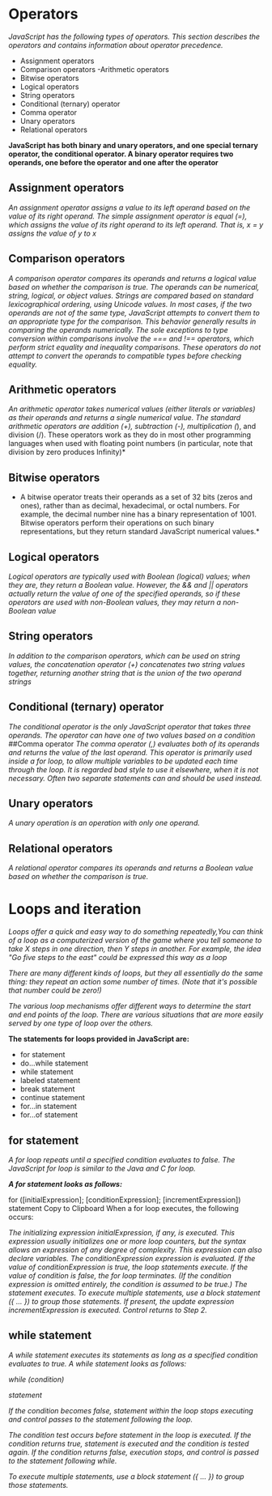 # Operators
*JavaScript has the following types of operators. This section describes the operators and contains information about operator precedence.*

- Assignment operators
- Comparison operators
-Arithmetic operators
- Bitwise operators
- Logical operators
- String operators
- Conditional (ternary) operator
- Comma operator
- Unary operators
- Relational operators

**JavaScript has both binary and unary operators, and one special ternary operator, the conditional operator. A binary operator requires two operands, one before the operator and one after the operator**

## Assignment operators
*An assignment operator assigns a value to its left operand based on the value of its right operand. The simple assignment operator is equal (=), which assigns the value of its right operand to its left operand. That is, x = y assigns the value of y to x*

## Comparison operators
*A comparison operator compares its operands and returns a logical value based on whether the comparison is true. The operands can be numerical, string, logical, or object values. Strings are compared based on standard lexicographical ordering, using Unicode values. In most cases, if the two operands are not of the same type, JavaScript attempts to convert them to an appropriate type for the comparison. This behavior generally results in comparing the operands numerically. The sole exceptions to type conversion within comparisons involve the === and !== operators, which perform strict equality and inequality comparisons. These operators do not attempt to convert the operands to compatible types before checking equality.*

## Arithmetic operators
*An arithmetic operator takes numerical values (either literals or variables) as their operands and returns a single numerical value. The standard arithmetic operators are addition (+), subtraction (-), multiplication (*), and division (/). These operators work as they do in most other programming languages when used with floating point numbers (in particular, note that division by zero produces Infinity)*

## Bitwise operators
* A bitwise operator treats their operands as a set of 32 bits (zeros and ones), rather than as decimal, hexadecimal, or octal numbers. For example, the decimal number nine has a binary representation of 1001. Bitwise operators perform their operations on such binary representations, but they return standard JavaScript numerical values.*

## Logical operators
*Logical operators are typically used with Boolean (logical) values; when they are, they return a Boolean value. However, the && and || operators actually return the value of one of the specified operands, so if these operators are used with non-Boolean values, they may return a non-Boolean value*
## String operators
*In addition to the comparison operators, which can be used on string values, the concatenation operator (+) concatenates two string values together, returning another string that is the union of the two operand strings*
## Conditional (ternary) operator
*The conditional operator is the only JavaScript operator that takes three operands. The operator can have one of two values based on a condition*
##Comma operator
*The comma operator (,) evaluates both of its operands and returns the value of the last operand. This operator is primarily used inside a for loop, to allow multiple variables to be updated each time through the loop. It is regarded bad style to use it elsewhere, when it is not necessary. Often two separate statements can and should be used instead.*

## Unary operators
*A unary operation is an operation with only one operand.*
## Relational operators
*A relational operator compares its operands and returns a Boolean value based on whether the comparison is true.*


# Loops and iteration
*Loops offer a quick and easy way to do something repeatedly,You can think of a loop as a computerized version of the game where you tell someone to take X steps in one direction, then Y steps in another. For example, the idea "Go five steps to the east" could be expressed this way as a loop*

*There are many different kinds of loops, but they all essentially do the same thing: they repeat an action some number of times. (Note that it's possible that number could be zero!)*

*The various loop mechanisms offer different ways to determine the start and end points of the loop. There are various situations that are more easily served by one type of loop over the others.*

**The statements for loops provided in JavaScript are:**

*  for statement
* do...while statement
* while statement
* labeled statement
* break statement
* continue statement
* for...in statement
* for...of statement

## for statement

*A for loop repeats until a specified condition evaluates to false. The JavaScript for loop is similar to the Java and C for loop.*

***A for statement looks as follows:***

for ([initialExpression]; [conditionExpression]; [incrementExpression])
  statement
Copy to Clipboard
When a for loop executes, the following occurs:

*The initializing expression initialExpression, if any, is executed. This expression usually initializes one or more loop counters, but the syntax allows an expression of any degree of complexity. This expression can also declare variables.*
*The conditionExpression expression is evaluated. If the value of conditionExpression is true, the loop statements execute. If the value of condition is false, the for loop terminates. (If the condition expression is omitted entirely, the condition is assumed to be true.)
The statement executes. To execute multiple statements, use a block statement ({ ... }) to group those statements.
If present, the update expression incrementExpression is executed.*
*Control returns to Step 2.*

## while statement
*A while statement executes its statements as long as a specified condition evaluates to true. A while statement looks as follows:*

*while (condition)*

  *statement*

*If the condition becomes false, statement within the loop stops executing and control passes to the statement following the loop.*

*The condition test occurs before statement in the loop is executed. If the condition returns true, statement is executed and the condition is tested again. If the condition returns false, execution stops, and control is passed to the statement following while.*

*To execute multiple statements, use a block statement ({ ... }) to group those statements.*